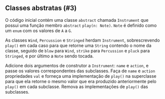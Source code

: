 ## Classes abstratas (#3)

O código inicial contém uma classe `abstract` chamada `Instrument` que possui uma função membro `abstract` `play(n: Note)`. `Note` é definido como um `enum` com os valores de `A` a `G`.

As classes `Wind`, `Percussion` e `Stringed` herdam `Instrument`, sobrescrevendo `play()` em cada caso para que retorne uma `String` contendo o nome da classe, seguido de `blow` para `Wind`, `strike` para `Percussion` e `pluck` para `Stringed`, e por último a `Note` sendo tocada.

Adicione dois argumentos de construtor a `Instrument`: `name` e `action`, e passe os valores correspondentes das subclasses. Faça de `name` e `action` propriedades `val` e forneça uma implementação de `play()` na superclasse para que ela retorne o mesmo valor que era produzido anteriormente pelo `play()` em cada subclasse. Remova as implementações de `play()` das subclasses.
